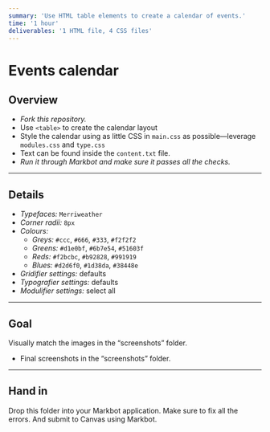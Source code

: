 ```yaml
---
summary: 'Use HTML table elements to create a calendar of events.'
time: '1 hour'
deliverables: '1 HTML file, 4 CSS files'
---
```


# Events calendar

## Overview

- *Fork this repository.*
- Use `<table>` to create the calendar layout
- Style the calendar using as little CSS in `main.css` as possible—leverage `modules.css` and `type.css`
- Text can be found inside the `content.txt` file.
- *Run it through Markbot and make sure it passes all the checks.*

---

## Details

- *Typefaces:* `Merriweather`
- *Corner radii:* `8px`
- *Colours:*
  - *Greys:* `#ccc`, `#666`, `#333`, `#f2f2f2`
  - *Greens:* `#d1e0bf`, `#6b7e54`, `#51603f`
  - *Reds:* `#f2bcbc`, `#b92828`, `#991919`
  - *Blues:* `#d2d6f0`, `#1d38da`, `#38448e`
- *Gridifier settings:* defaults
- *Typografier settings:* defaults
- *Modulifier settings:* select all

---

## Goal

Visually match the images in the “screenshots” folder.

- Final screenshots in the “screenshots” folder.

---

## Hand in

Drop this folder into your Markbot application. Make sure to fix all the errors. And submit to Canvas using Markbot.
